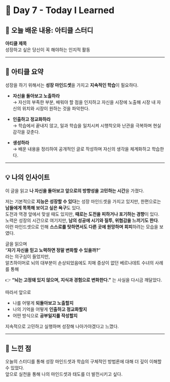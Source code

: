 # 📘 Day 7 - Today I Learned

## 📝 오늘 배운 내용: 아티클 스터디

**아티클 제목**  
성장하고 싶은 당신이 꼭 해야하는 인지적 활동

---

## 📄 아티클 요약

성장을 하기 위해서는 **성장 마인드셋**을 가지고 **지속적인 학습**이 필요하다.

- **자신을 돌아보고 노출하라**  
  → 자신의 부족한 부분, 배워야 할 점을 인지하고 자신을 시장에 노출해 시장 내 자신의 위치와 시장이 원하는 것을 파악한다.

- **인출하고 정교화하라**  
  → 학습에서 끝내지 않고, 일과 학습을 일치시켜 시행착오와 난관을 극복하며 현실 감각을 갖춘다.

- **생성하라**  
  → 배운 내용을 정리하여 공개적인 글로 작성하며 자신의 생각을 체계화하고 학습한다.

---

## 💡 나의 인사이트

이 글을 읽고 **나 자신을 돌아보고 앞으로의 방향성을 고민하는 시간**을 가졌다.

저는 기본적으로 **지능은 성장할 수 있다**는 성장 마인드셋을 가지고 있지만, 한편으로는 **남들에게 똑똑해 보이고 싶은 욕구**도 있다.  
도전과 역경 앞에서 맞설 때도 있지만, **때로는 도전을 피하거나 포기하는 경향**이 있다.  
노력은 성장의 시간으로 여기지만, **남의 성공에 시기와 질투, 위협감을 느끼기도 한다**.  
이런 마인드셋으로 인해 **스스로를 탓하면서도 다른 곳에 원망하며 회피**하려는 모습을 보였다.

글을 읽으며  
“**자기 자신을 믿고 노력하면 정말 변화할 수 있을까?**”  
라는 의구심이 들었지만,  
알츠하이머로 뇌의 대부분이 손상되었음에도 치매 증상이 없던 베르나데트 수녀의 사례를 통해

👉 **“뇌는 고정돼 있지 않으며, 지식과 경험으로 변화한다.”** 는 사실을 다시금 깨달았다.

따라서 앞으로  
- 나를 어떻게 **되돌아보고 노출할지**  
- 나의 기억을 어떻게 **인출하고 정교화할지**  
- 어떤 방식으로 **공부일지를 작성할지**  

지속적으로 고민하고 실행하며 성장해 나아가야겠다고 느꼈다.

---

## 🤔 느낀 점

오늘의 스터디를 통해 성장 마인드셋과 학습의 구체적인 방법론에 대해 더 깊이 이해할 수 있었다.  
앞으로 실천을 통해 나의 마인드셋과 태도를 더 발전시키고 싶다.
